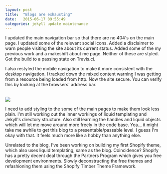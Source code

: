 ```yaml
---
layout: post
title:  "Blogs are exhausting"
date:   2015-06-17 09:55:49
categories: jekyll update maintenance
---
```

I updated the main navigation bar so that there are no 404's on the main page.  I updated some of the relevant social icons.  Added a disclaimer to warn people visiting the site about its current status.  Added some of the my previous work and a makeshift about me page.  Neither of these are styled.  Got the build to a passing state on Travis.ci.

I also restyled the mobile navigation to make it more consistent with the desktop navigation.  I tracked down the mixed content warning I was getting from a resource being loaded from http.  Now the site secure.  You can verify this by looking at the browsers' address bar.

<br><img class="img-responsive" src="https://newsn31.github.io/assets/media/SiteSecure.png"><br>

I need to add styling to the some of the main pages to make them look less plain. I'm still working out the inner workings of liquid templating and Jekyll's directory structure.  Also still learning the handles and liquid objects which will let me move around more freely in the code base.  Yea.., it might take me awhile to get this blog to a presentable/passable level.  I guess I'm okay with that.  It feels much more like a hobby than anything else.

Unrelated to the blog, I've been working on building my first Shopify theme, which also uses liquid templating, same as the blog.  Coincidence?  Shopify has a pretty decent deal through the Partners Program which gives you free development environments.  Slowly deconstructing the free themes and refashioning them using the Shopify Timber Theme Framework.
